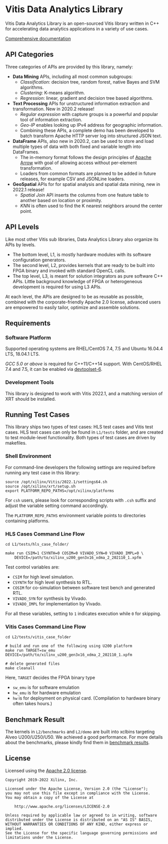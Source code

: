 # Vitis Data Analytics Library

Vitis Data Analytics Library is an open-sourced Vitis library written in C++ for accelerating
data analytics applications in a variety of use cases.

[Comprehensive documentation](https://xilinx.github.io/Vitis_Libraries/data_analytics/2022.1/index.html)

## API Categories

Three categories of APIs are provided by this library, namely:

* **Data Mining** APIs, including all most common subgroups:
  - _Classification_: decision tree, random forest, native Bayes and SVM algorithms.
  - _Clustering_: K-means algorithm.
  - _Regression_: linear, gradient and decision tree based algorithms.
* **Text Processing** APIs for unstructured information extraction and transformation. New in 2020.2 release!
  - _Regular expression_ with capture groups is a powerful and popular tool of information extraction.
  - _Geo-IP_ enables looking up IPv4 address for geographic information.
  - Combining these APIs, a complete demo has been developed to batch transform Apache HTTP server log into structured JSON text.
* **DataFrame** APIs, also new in 2020.2, can be used to store and load multiple types of data with both fixed and variable length into DataFrames.
  - The in-memory format follows the design principles of [Apache Arrow](https://arrow.apache.org/) with goal of allowing access
    without per-element transformation.
  - Loaders from common formats are planned to be added in future releases, for example CSV and JSONLine loaders.
* **GeoSpatial** APIs for for spatial analysis and spatial data mining, new in 2022.1 release!
  - _Spatial Join_ API inserts the columns from one feature table to another based on location or proximity.
  - _KNN_ is often used to find the K nearest neighbors around the center point.

## API Levels

Like most other Vitis sub libraries, Data Analytics Library also organize its APIs by levels.

* The bottom level, L1, is mostly hardware modules with its software configuration generators.
* The second level, L2, provides kernels that are ready to be built into FPGA binary and invoked with standard OpenCL calls.
* The top level, L3, is meant for solution integrators as pure software C++ APIs.
Little background knowledge of FPGA or heterogeneous development is required for using L3 APIs.

At each level, the APIs are designed to be as reusable as possible, combined with the corporate-friendly
Apache 2.0 license, advanced users are empowered to easily tailor, optimize and assemble solutions.


## Requirements

### Software Platform

Supported operating systems are RHEL/CentOS 7.4, 7.5 and Ubuntu 16.04.4 LTS, 18.04.1 LTS.

_GCC 5.0 or above_ is required for C++11/C++14 support.
With CentOS/RHEL 7.4 and 7.5, it can be enabled via
[devtoolset-6](https://www.softwarecollections.org/en/scls/rhscl/devtoolset-6/).

### Development Tools

This library is designed to work with Vitis 2022.1,
and a matching version of XRT should be installed.

## Running Test Cases

This library ships two types of test cases: HLS test cases and Vitis test cases.
HLS test cases can only be found in `L1/tests` folder, and are created to test module-level functionality.
Both types of test cases are driven by makefiles.

### Shell Environment

For command-line developers the following settings are required before running any test case in this library:

```console
source /opt/xilinx/Vitis/2022.1/settings64.sh
source /opt/xilinx/xrt/setup.sh
export PLATFORM_REPO_PATHS=/opt/xilinx/platforms
```

For `csh` users, please look for corresponding scripts with `.csh` suffix and adjust the variable setting command accordingly.

The `PLATFORM_REPO_PATHS` environment variable points to directories containing platforms.

### HLS Cases Command Line Flow

```console
cd L1/tests/hls_case_folder/

make run CSIM=1 CSYNTH=0 COSIM=0 VIVADO_SYN=0 VIVADO_IMPL=0 \
    DEVICE=/path/to/xilinx_u200_gen3x16_xdma_2_202110_1.xpfm
```

Test control variables are:

- `CSIM` for high level simulation.
- `CSYNTH` for high level synthesis to RTL.
- `COSIM` for co-simulation between software test bench and generated RTL.
- `VIVADO_SYN` for synthesis by Vivado.
- `VIVADO_IMPL` for implementation by Vivado.

For all these variables, setting to `1` indicates execution while `0` for skipping.

### Vitis Cases Command Line Flow

```console
cd L2/tests/vitis_case_folder

# build and run one of the following using U200 platform
make run TARGET=sw_emu DEVICE=/path/to/xilinx_u200_gen3x16_xdma_2_202110_1.xpfm

# delete generated files
make cleanall
```

Here, `TARGET` decides the FPGA binary type
- `sw_emu` is for software emulation
- `hw_emu` is for hardware emulation
- `hw` is for deployment on physical card. (Compilation to hardware binary often takes hours.)


## Benchmark Result

The kernels in `L2/benchmarks` and `L2/demo` are built into xclbins targeting Alveo U200/U250/U50. We achieved a good performance. For more details about the benchmarks, please kindly find them in [benchmark results](https://xilinx.github.io/Vitis_Libraries/data_analytics/2022.1/benchmark/benchmark.html).


## License

Licensed using the [Apache 2.0 license](https://www.apache.org/licenses/LICENSE-2.0).

    Copyright 2019-2022 Xilinx, Inc.
    
    Licensed under the Apache License, Version 2.0 (the "License");
    you may not use this file except in compliance with the License.
    You may obtain a copy of the License at
    
        http://www.apache.org/licenses/LICENSE-2.0
    
    Unless required by applicable law or agreed to in writing, software
    distributed under the License is distributed on an "AS IS" BASIS,
    WITHOUT WARRANTIES OR CONDITIONS OF ANY KIND, either express or implied.
    See the License for the specific language governing permissions and
    limitations under the License.

